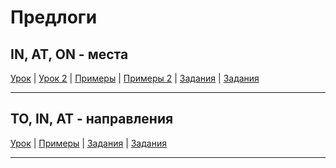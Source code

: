 # Предлоги

## IN, AT, ON - места

[Урок](https://youtu.be/21LV73vRSfw) | [Урок 2](https://youtu.be/sv5LVqshqy8) | [Примеры](https://youtu.be/zu6-HnXi3aQ) | [Примеры 2](https://youtu.be/4CWP2klk-Nc) | [Задания](http://ok-tests.ru/unit-106-red/) | [Задания](http://okaudio.ru/grammar99-1)

---

## TO, IN, AT - направления

[Урок](https://youtu.be/oUU3KNF_kt0) | [Примеры](https://youtu.be/HPI4X8b-pzA) | [Задания](https://ok-tests.ru/unit-108-red/) | [Задания](https://okaudio.ru/grammar101-1/)

---
